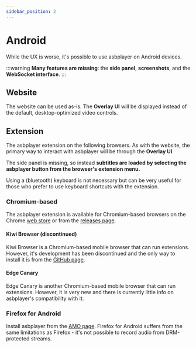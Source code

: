 ```yaml
---
sidebar_position: 2
---
```


# Android

While the UX is worse, it's possible to use asbplayer on Android devices.

:::warning
**Many features are missing**: the **side panel**, **screenshots**, and the **WebSocket interface**.
:::

## Website

The website can be used as-is. The **Overlay UI** will be displayed instead of the default, desktop-optimized video controls.

## Extension

The asbplayer extension on the following browsers. As with the website, the primary way to interact with asbplayer will be through the **Overlay UI**.

The side panel is missing, so instead **subtitles are loaded by selecting the asbplayer button from the browser's extension menu.**

Using a (bluetooth) keyboard is not necessary but can be very useful for those who prefer to use keyboard shortcuts with the extension.

### Chromium-based

The asbplayer extension is available for Chromium-based browsers on the Chrome [web store](https://chromewebstore.google.com/detail/asbplayer-language-learni/hkledmpjpaehamkiehglnbelcpdflcab) or from the [releases page](https://github.com/killergerbah/asbplayer/releases).

#### Kiwi Browser (discontinued)

Kiwi Browser is a Chromium-based mobile browser that can run extensions. However, it's development has been discontinued and the only way to install it is from the [GitHub page](https://github.com/kiwibrowser/src.next/releases).

#### Edge Canary

Edge Canary is another Chromium-based mobile browser that can run extensions. However, it is very new and there is currently little info on asbplayer's compatibility with it.

### Firefox for Android

Install asbplayer from the [AMO page](https://addons.mozilla.org/en-US/android/addon/asbplayer-android/). Firefox for Android suffers from the same limitations as Firefox - it's not possible to record audio from DRM-protected streams.
